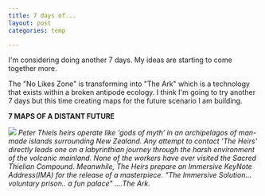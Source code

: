 ```yaml
---
title: 7 days of...
layout: post
categories: temp

---
```


I'm considering doing another 7 days. My ideas are starting to come together more.

The "No Likes Zone" is transforming into "The Ark" which is a technology that exists within a broken antipode ecology. I think I'm going to try another 7 days but this time creating maps for the future scenario I am building.

**7 MAPS OF A DISTANT FUTURE**

![](https://i.imgur.com/4U3VPkg.png)
_Peter Thiels heirs operate like ‘gods of myth’ in an archipelagos of man-made islands surrounding New Zealand. Any attempt to contact 'The Heirs' directly leads one on a labyrinthian journey through the harsh environment of the volcanic mainland. None of the workers have ever visited the Sacred Thielian Compound. Meanwhile, The Heirs prepare an Immersive KeyNote Address(IMA) for the release of a masterpiece. "The Immersive Solution... voluntary prison.. a fun palace" ....The Ark._
